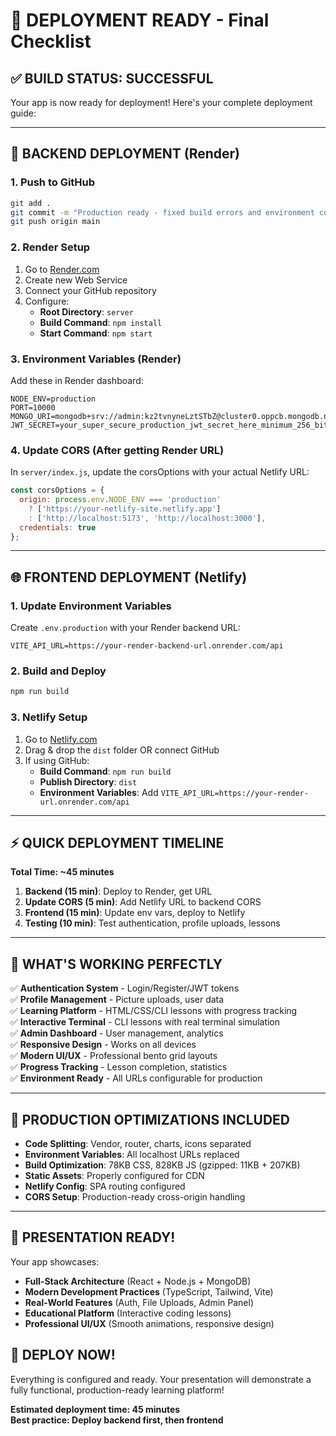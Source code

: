 # 🚀 DEPLOYMENT READY - Final Checklist

## ✅ BUILD STATUS: SUCCESSFUL

Your app is now ready for deployment! Here's your complete deployment guide:

---

## 🎯 BACKEND DEPLOYMENT (Render)

### 1. Push to GitHub
```bash
git add .
git commit -m "Production ready - fixed build errors and environment config"
git push origin main
```

### 2. Render Setup
1. Go to [Render.com](https://render.com)
2. Create new Web Service
3. Connect your GitHub repository
4. Configure:
   - **Root Directory**: `server`
   - **Build Command**: `npm install`
   - **Start Command**: `npm start`

### 3. Environment Variables (Render)
Add these in Render dashboard:
```
NODE_ENV=production
PORT=10000
MONGO_URI=mongodb+srv://admin:kz2tvnyneLztSTbZ@cluster0.oppcb.mongodb.net/Codelyn
JWT_SECRET=your_super_secure_production_jwt_secret_here_minimum_256_bits
```

### 4. Update CORS (After getting Render URL)
In `server/index.js`, update the corsOptions with your actual Netlify URL:
```javascript
const corsOptions = {
  origin: process.env.NODE_ENV === 'production' 
    ? ['https://your-netlify-site.netlify.app']
    : ['http://localhost:5173', 'http://localhost:3000'],
  credentials: true
};
```

---

## 🌐 FRONTEND DEPLOYMENT (Netlify)

### 1. Update Environment Variables
Create `.env.production` with your Render backend URL:
```
VITE_API_URL=https://your-render-backend-url.onrender.com/api
```

### 2. Build and Deploy
```bash
npm run build
```

### 3. Netlify Setup
1. Go to [Netlify.com](https://netlify.com)
2. Drag & drop the `dist` folder OR connect GitHub
3. If using GitHub:
   - **Build Command**: `npm run build`
   - **Publish Directory**: `dist`
   - **Environment Variables**: Add `VITE_API_URL=https://your-render-url.onrender.com/api`

---

## ⚡ QUICK DEPLOYMENT TIMELINE

**Total Time: ~45 minutes**

1. **Backend (15 min)**: Deploy to Render, get URL
2. **Update CORS (5 min)**: Add Netlify URL to backend CORS
3. **Frontend (15 min)**: Update env vars, deploy to Netlify
4. **Testing (10 min)**: Test authentication, profile uploads, lessons

---

## 🎨 WHAT'S WORKING PERFECTLY

✅ **Authentication System** - Login/Register/JWT tokens  
✅ **Profile Management** - Picture uploads, user data  
✅ **Learning Platform** - HTML/CSS/CLI lessons with progress tracking  
✅ **Interactive Terminal** - CLI lessons with real terminal simulation  
✅ **Admin Dashboard** - User management, analytics  
✅ **Responsive Design** - Works on all devices  
✅ **Modern UI/UX** - Professional bento grid layouts  
✅ **Progress Tracking** - Lesson completion, statistics  
✅ **Environment Ready** - All URLs configurable for production  

---

## 🔧 PRODUCTION OPTIMIZATIONS INCLUDED

- **Code Splitting**: Vendor, router, charts, icons separated
- **Environment Variables**: All localhost URLs replaced
- **Build Optimization**: 78KB CSS, 828KB JS (gzipped: 11KB + 207KB)
- **Static Assets**: Properly configured for CDN
- **Netlify Config**: SPA routing configured
- **CORS Setup**: Production-ready cross-origin handling

---

## 🎯 PRESENTATION READY!

Your app showcases:
- **Full-Stack Architecture** (React + Node.js + MongoDB)
- **Modern Development Practices** (TypeScript, Tailwind, Vite)
- **Real-World Features** (Auth, File Uploads, Admin Panel)
- **Educational Platform** (Interactive coding lessons)
- **Professional UI/UX** (Smooth animations, responsive design)

## 🚀 DEPLOY NOW!

Everything is configured and ready. Your presentation will demonstrate a fully functional, production-ready learning platform!

**Estimated deployment time: 45 minutes**  
**Best practice: Deploy backend first, then frontend**
